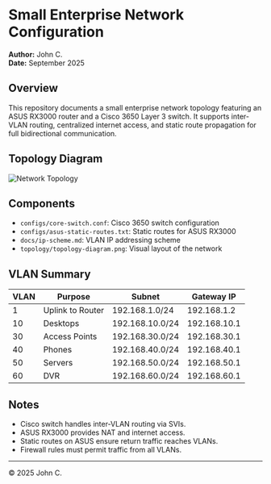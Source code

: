 # Small Enterprise Network Configuration

**Author:** John C.  
**Date:** September 2025  

## Overview

This repository documents a small enterprise network topology featuring an ASUS RX3000 router and a Cisco 3650 Layer 3 switch. It supports inter-VLAN routing, centralized internet access, and static route propagation for full bidirectional communication.

## Topology Diagram

![Network Topology](topology/topology-diagram.png)

## Components

- `configs/core-switch.conf`: Cisco 3650 switch configuration
- `configs/asus-static-routes.txt`: Static routes for ASUS RX3000
- `docs/ip-scheme.md`: VLAN IP addressing scheme
- `topology/topology-diagram.png`: Visual layout of the network

## VLAN Summary

| VLAN | Purpose         | Subnet             | Gateway IP       |
|------|------------------|--------------------|------------------|
| 1    | Uplink to Router | 192.168.1.0/24     | 192.168.1.2      |
| 10   | Desktops         | 192.168.10.0/24    | 192.168.10.1     |
| 30   | Access Points    | 192.168.30.0/24    | 192.168.30.1     |
| 40   | Phones           | 192.168.40.0/24    | 192.168.40.1     |
| 50   | Servers          | 192.168.50.0/24    | 192.168.50.1     |
| 60   | DVR              | 192.168.60.0/24    | 192.168.60.1     |

## Notes

- Cisco switch handles inter-VLAN routing via SVIs.
- ASUS RX3000 provides NAT and internet access.
- Static routes on ASUS ensure return traffic reaches VLANs.
- Firewall rules must permit traffic from all VLANs.

---

© 2025 John C.
